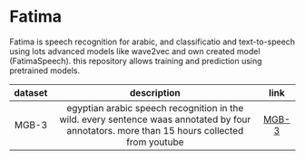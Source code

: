 # Fatima

Fatima is speech recognition for arabic, and classificatio and text-to-speech using lots advanced models like wave2vec and own created model (FatimaSpeech). this repository allows training and prediction using pretrained models.

| dataset | description | link  |
| :---:   | :---:       | :---: |
| MGB-3   | egyptian arabic speech recognition in the wild. every sentence waas annotated by four annotators. more than 15 hours collected from youtube | [MGB-3](https://arabicspeech.org/mgb3-asr-2/) |
